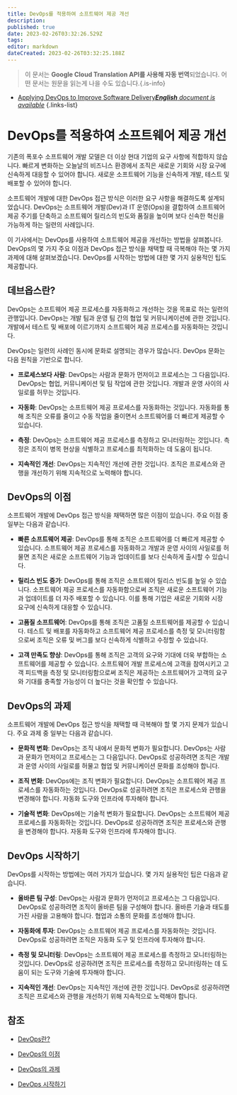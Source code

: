 ```yaml
---
title: DevOps를 적용하여 소프트웨어 제공 개선
description: 
published: true
date: 2023-02-26T03:32:26.529Z
tags: 
editor: markdown
dateCreated: 2023-02-26T03:32:25.188Z
---
```


> 이 문서는 **Google Cloud Translation API를 사용해 자동 번역**되었습니다.
어떤 문서는 원문을 읽는게 나을 수도 있습니다.{.is-info}



- [Applying DevOps to Improve Software Delivery***English** document is available*](/en/Knowledge-base/Common/applying-devops-to-improve-software-delivery)
{.links-list}



# DevOps를 적용하여 소프트웨어 제공 개선

기존의 폭포수 소프트웨어 개발 모델은 더 이상 현대 기업의 요구 사항에 적합하지 않습니다. 빠르게 변화하는 오늘날의 비즈니스 환경에서 조직은 새로운 기회와 시장 요구에 신속하게 대응할 수 있어야 합니다. 새로운 소프트웨어 기능을 신속하게 개발, 테스트 및 배포할 수 있어야 합니다.

소프트웨어 개발에 대한 DevOps 접근 방식은 이러한 요구 사항을 해결하도록 설계되었습니다. DevOps는 소프트웨어 개발(Dev)과 IT 운영(Ops)을 결합하여 소프트웨어 제공 주기를 단축하고 소프트웨어 릴리스의 빈도와 품질을 높이며 보다 신속한 혁신을 가능하게 하는 일련의 사례입니다.

이 기사에서는 DevOps를 사용하여 소프트웨어 제공을 개선하는 방법을 살펴봅니다. DevOps의 몇 가지 주요 이점과 DevOps 접근 방식을 채택할 때 극복해야 하는 몇 가지 과제에 대해 살펴보겠습니다. DevOps를 시작하는 방법에 대한 몇 가지 실용적인 팁도 제공합니다.

## 데브옵스란?

DevOps는 소프트웨어 제공 프로세스를 자동화하고 개선하는 것을 목표로 하는 일련의 관행입니다. DevOps는 개발 팀과 운영 팀 간의 협업 및 커뮤니케이션에 관한 것입니다. 개발에서 테스트 및 배포에 이르기까지 소프트웨어 제공 프로세스를 자동화하는 것입니다.

 DevOps는 일련의 사례인 동시에 문화로 설명되는 경우가 많습니다. DevOps 문화는 다음 원칙을 기반으로 합니다.

- **프로세스보다 사람**: DevOps는 사람과 문화가 먼저이고 프로세스는 그 다음입니다. DevOps는 협업, 커뮤니케이션 및 팀 작업에 관한 것입니다. 개발과 운영 사이의 사일로를 허무는 것입니다.

- **자동화**: DevOps는 소프트웨어 제공 프로세스를 자동화하는 것입니다. 자동화를 통해 조직은 오류를 줄이고 수동 작업을 줄이면서 소프트웨어를 더 빠르게 제공할 수 있습니다.

- **측정**: DevOps는 소프트웨어 제공 프로세스를 측정하고 모니터링하는 것입니다. 측정은 조직이 병목 현상을 식별하고 프로세스를 최적화하는 데 도움이 됩니다.

- **지속적인 개선**: DevOps는 지속적인 개선에 관한 것입니다. 조직은 프로세스와 관행을 개선하기 위해 지속적으로 노력해야 합니다.

## DevOps의 이점

소프트웨어 개발에 DevOps 접근 방식을 채택하면 많은 이점이 있습니다. 주요 이점 중 일부는 다음과 같습니다.

- **빠른 소프트웨어 제공**: DevOps를 통해 조직은 소프트웨어를 더 빠르게 제공할 수 있습니다. 소프트웨어 제공 프로세스를 자동화하고 개발과 운영 사이의 사일로를 허물면 조직은 새로운 소프트웨어 기능과 업데이트를 보다 신속하게 출시할 수 있습니다.

- **릴리스 빈도 증가**: DevOps를 통해 조직은 소프트웨어 릴리스 빈도를 높일 수 있습니다. 소프트웨어 제공 프로세스를 자동화함으로써 조직은 새로운 소프트웨어 기능과 업데이트를 더 자주 배포할 수 있습니다. 이를 통해 기업은 새로운 기회와 시장 요구에 신속하게 대응할 수 있습니다.

- **고품질 소프트웨어**: DevOps를 통해 조직은 고품질 소프트웨어를 제공할 수 있습니다. 테스트 및 배포를 자동화하고 소프트웨어 제공 프로세스를 측정 및 모니터링함으로써 조직은 오류 및 버그를 보다 신속하게 식별하고 수정할 수 있습니다.

- **고객 만족도 향상**: DevOps를 통해 조직은 고객의 요구와 기대에 더욱 부합하는 소프트웨어를 제공할 수 있습니다. 소프트웨어 개발 프로세스에 고객을 참여시키고 고객 피드백을 측정 및 모니터링함으로써 조직은 제공하는 소프트웨어가 고객의 요구와 기대를 충족할 가능성이 더 높다는 것을 확인할 수 있습니다.

## DevOps의 과제

소프트웨어 개발에 DevOps 접근 방식을 채택할 때 극복해야 할 몇 가지 문제가 있습니다. 주요 과제 중 일부는 다음과 같습니다.

- **문화적 변화**: DevOps는 조직 내에서 문화적 변화가 필요합니다. DevOps는 사람과 문화가 먼저이고 프로세스는 그 다음입니다. DevOps로 성공하려면 조직은 개발과 운영 사이의 사일로를 허물고 협업 및 커뮤니케이션 문화를 조성해야 합니다.

- **조직 변화**: DevOps에는 조직 변화가 필요합니다. DevOps는 소프트웨어 제공 프로세스를 자동화하는 것입니다. DevOps로 성공하려면 조직은 프로세스와 관행을 변경해야 합니다. 자동화 도구와 인프라에 투자해야 합니다.

- **기술적 변화**: DevOps에는 기술적 변화가 필요합니다. DevOps는 소프트웨어 제공 프로세스를 자동화하는 것입니다. DevOps로 성공하려면 조직은 프로세스와 관행을 변경해야 합니다. 자동화 도구와 인프라에 투자해야 합니다.

## DevOps 시작하기

DevOps를 시작하는 방법에는 여러 가지가 있습니다. 몇 가지 실용적인 팁은 다음과 같습니다.

- **올바른 팀 구성**: DevOps는 사람과 문화가 먼저이고 프로세스는 그 다음입니다. DevOps로 성공하려면 조직이 올바른 팀을 구성해야 합니다. 올바른 기술과 태도를 가진 사람을 고용해야 합니다. 협업과 소통의 문화를 조성해야 합니다.

- **자동화에 투자**: DevOps는 소프트웨어 제공 프로세스를 자동화하는 것입니다. DevOps로 성공하려면 조직은 자동화 도구 및 인프라에 투자해야 합니다.

- **측정 및 모니터링**: DevOps는 소프트웨어 제공 프로세스를 측정하고 모니터링하는 것입니다. DevOps로 성공하려면 조직은 프로세스를 측정하고 모니터링하는 데 도움이 되는 도구와 기술에 투자해야 합니다.

- **지속적인 개선**: DevOps는 지속적인 개선에 관한 것입니다. DevOps로 성공하려면 조직은 프로세스와 관행을 개선하기 위해 지속적으로 노력해야 합니다.

## 참조

- [DevOps란?](https://www.atlassian.com/devops)

- [DevOps의 이점](https://www.cio.com/article/2439433/development/the-benefits-of-devops.html)

- [DevOps의 과제](https://www.cio.com/article/2439434/development/the-challenges-of-devops.html)

- [DevOps 시작하기](https://www.atlassian.com/blog/devops/getting-started-with-devops)